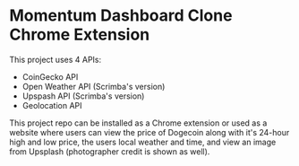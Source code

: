 # Momentum Dashboard Clone Chrome Extension

This project uses 4 APIs:

-   CoinGecko API
-   Open Weather API (Scrimba's version)
-   Upspash API (Scrimba's version)
-   Geolocation API

This project repo can be installed as a Chrome extension or used as a website where users can view the price of Dogecoin along with it's 24-hour high and low price, the users local weather and time, and view an image from Upsplash (photographer credit is shown as well).

